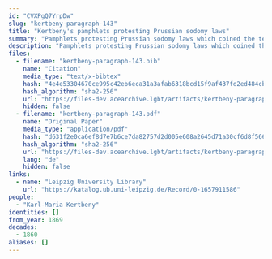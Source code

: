 ```yaml
---
id: "CVXPgQ7YrpDw"
slug: "kertbeny-paragraph-143"
title: "Kertbeny's pamphlets protesting Prussian sodomy laws"
summary: "Pamphlets protesting Prussian sodomy laws which coined the terms \"homosexual\" and \"heterosexual\""
description: "Pamphlets protesting Prussian sodomy laws which coined the terms \"homosexual\" and \"heterosexual\", as well as \"monosexual\""
files:
  - filename: "kertbeny-paragraph-143.bib"
    name: "Citation"
    media_type: "text/x-bibtex"
    hash: "4e4e53304670ce995c42eb6eca31a3afab6318bcd15f9af437fd2ed484cb963c"
    hash_algorithm: "sha2-256"
    url: "https://files-dev.acearchive.lgbt/artifacts/kertbeny-paragraph-143/kertbeny-paragraph-143.bib"
    hidden: false
  - filename: "kertbeny-paragraph-143.pdf"
    name: "Original Paper"
    media_type: "application/pdf"
    hash: "d631f2e0ca6ef8d7e7b6ce7da82757d2d005e608a2645d71a30cf6d8f5660494"
    hash_algorithm: "sha2-256"
    url: "https://files-dev.acearchive.lgbt/artifacts/kertbeny-paragraph-143/kertbeny-paragraph-143.pdf"
    lang: "de"
    hidden: false
links:
  - name: "Leipzig University Library"
    url: "https://katalog.ub.uni-leipzig.de/Record/0-1657911586"
people:
  - "Karl-Maria Kertbeny"
identities: []
from_year: 1869
decades:
  - 1860
aliases: []
---
```


